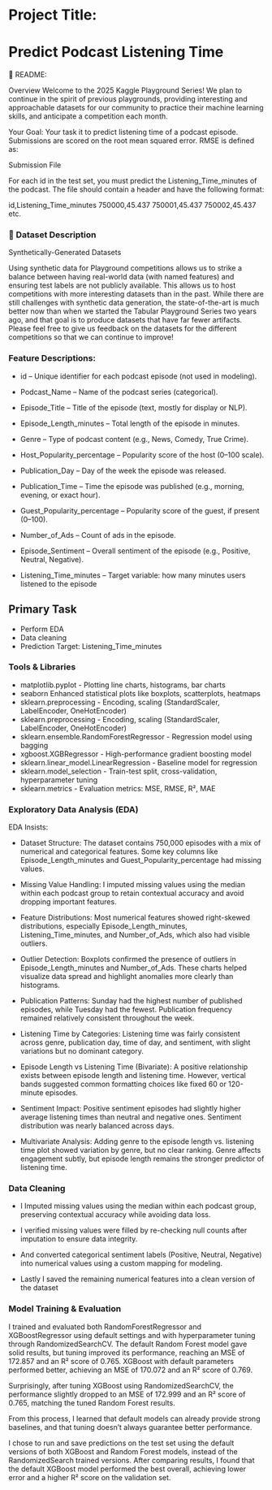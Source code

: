 
# Project Title:

# Predict Podcast Listening Time 

📘 README: 

Overview
Welcome to the 2025 Kaggle Playground Series! We plan to continue in the spirit of previous playgrounds, providing interesting and approachable datasets for our community to practice their machine learning skills, and anticipate a competition each month.

Your Goal: Your task it to predict listening time of a podcast episode.
Submissions are scored on the root mean squared error. RMSE is defined as:

Submission File

For each id in the test set, you must predict the Listening_Time_minutes of the podcast. The file should contain a header and have the following format:

id,Listening_Time_minutes
750000,45.437
750001,45.437
750002,45.437
etc.


### 📂 Dataset Description

Synthetically-Generated Datasets

Using synthetic data for Playground competitions allows us to strike a balance between having real-world data (with named features) and ensuring test labels are not publicly available. This allows us to host competitions with more interesting datasets than in the past. While there are still challenges with synthetic data generation, the state-of-the-art is much better now than when we started the Tabular Playground Series two years ago, and that goal is to produce datasets that have far fewer artifacts. Please feel free to give us feedback on the datasets for the different competitions so that we can continue to improve!

 ### Feature Descriptions:

- id – Unique identifier for each podcast episode (not used in modeling).

- Podcast_Name – Name of the podcast series (categorical).

- Episode_Title – Title of the episode (text, mostly for display or NLP).

- Episode_Length_minutes – Total length of the episode in minutes.

- Genre – Type of podcast content (e.g., News, Comedy, True Crime).

- Host_Popularity_percentage – Popularity score of the host (0–100 scale).

- Publication_Day – Day of the week the episode was released.

- Publication_Time – Time the episode was published (e.g., morning, evening, or exact hour).

- Guest_Popularity_percentage – Popularity score of the guest, if present (0–100).

- Number_of_Ads – Count of ads in the episode.

- Episode_Sentiment – Overall sentiment of the episode (e.g., Positive, Neutral, Negative).

- Listening_Time_minutes – Target variable: how many minutes users listened to the episode


 ## Primary Task

- Perform EDA
- Data cleaning
- Prediction Target: Listening_Time_minutes

### Tools & Libraries

- matplotlib.pyplot -	Plotting line charts, histograms, bar charts
- seaborn	Enhanced statistical plots like boxplots, scatterplots, heatmaps
- sklearn.preprocessing -	Encoding, scaling (StandardScaler, LabelEncoder, OneHotEncoder)
- sklearn.preprocessing - Encoding, scaling (StandardScaler, LabelEncoder, OneHotEncoder)
- sklearn.ensemble.RandomForestRegressor - Regression model using bagging
- xgboost.XGBRegressor -	High-performance gradient boosting model
- sklearn.linear_model.LinearRegression - Baseline model for regression
- sklearn.model_selection	- Train-test split, cross-validation, hyperparameter tuning
- sklearn.metrics	- Evaluation metrics: MSE, RMSE, R², MAE

### Exploratory Data Analysis (EDA)

EDA Insists:

- Dataset Structure: The dataset contains 750,000 episodes with a mix of numerical and categorical features. Some key columns like Episode_Length_minutes and Guest_Popularity_percentage had missing values.

- Missing Value Handling: I imputed missing values using the median within each podcast group to retain contextual accuracy and avoid dropping important features.

- Feature Distributions: Most numerical features showed right-skewed distributions, especially Episode_Length_minutes, Listening_Time_minutes, and Number_of_Ads, which also had visible outliers.

- Outlier Detection: Boxplots confirmed the presence of outliers in Episode_Length_minutes and Number_of_Ads. These charts helped visualize data spread and highlight anomalies more clearly than histograms.

- Publication Patterns: Sunday had the highest number of published episodes, while Tuesday had the fewest. Publication frequency remained relatively consistent throughout the week.

- Listening Time by Categories: Listening time was fairly consistent across genre, publication day, time of day, and sentiment, with slight variations but no dominant category.

- Episode Length vs Listening Time (Bivariate): A positive relationship exists between episode length and listening time. However, vertical bands suggested common formatting choices like fixed 60 or 120-minute episodes.

- Sentiment Impact: Positive sentiment episodes had slightly higher average listening times than neutral and negative ones. Sentiment distribution was nearly balanced across days.

- Multivariate Analysis: Adding genre to the episode length vs. listening time plot showed variation by genre, but no clear ranking. Genre affects engagement subtly, but episode length remains the stronger predictor of listening time.


### Data Cleaning

- I Imputed missing values using the median within each podcast group, preserving contextual accuracy while avoiding data loss.

- I verified missing values were filled by re-checking null counts after imputation to ensure data integrity.

- And converted categorical sentiment labels (Positive, Neutral, Negative) into numerical values using a custom mapping for modeling.

- Lastly I saved the remaining numerical features into a clean version of the dataset

### Model Training & Evaluation

I trained and evaluated both RandomForestRegressor and XGBoostRegressor using default settings and with hyperparameter tuning through RandomizedSearchCV. The default Random Forest model gave solid results, but tuning improved its performance, reaching an MSE of 172.857 and an R² score of 0.765. XGBoost with default parameters performed better, achieving an MSE of 170.072 and an R² score of 0.769. 

Surprisingly, after tuning XGBoost using RandomizedSearchCV, the performance slightly dropped to an MSE of 172.999 and an R² score of 0.765, matching the tuned Random Forest results.

From this process, I learned that default models can already provide strong baselines, and that tuning doesn’t always guarantee better performance. 

I chose to run and save predictions on the test set using the default versions of both XGBoost and Random Forest models, instead of the RandomizedSearch trained versions. After comparing results, I found that the default XGBoost model performed the best overall, achieving lower error and a higher R² score on the validation set.



